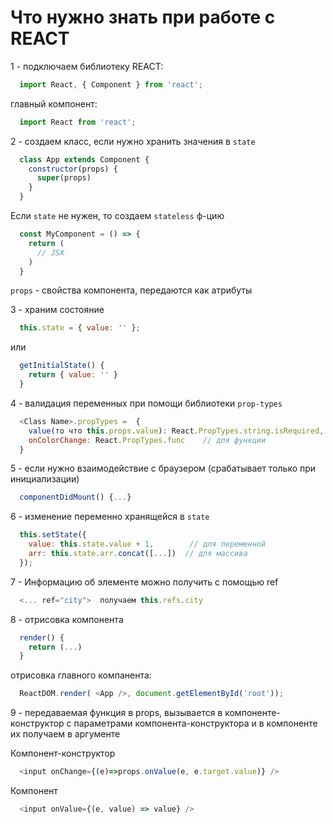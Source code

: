 # Что нужно знать при работе с REACT

1 - подключаем библиотеку REACT:
```javascript
  import React, { Component } from 'react';
```
главный компонент:
```javascript
  import React from 'react';	
```
2 - создаем класс, если нужно хранить значения в `state`
```javascript
  class App extends Component {
    constructor(props) {
      super(props)
    }
  }
```
  Если `state` не нужен, то создаем `stateless` ф-цию
```javascript
  const MyComponent = () => {
    return (
	  // JSX
	)
  }
```
`props` - свойства компонента, передаются как атрибуты

3 - храним состояние
```javascript
  this.state = { value: '' };
```
или
```javascript
  getInitialState() {
    return { value: '' }    
  }
```
4 - валидация переменных при помощи библиотеки `prop-types`
```javascript
  <Class Name>.propTypes =  {
    value(то что this.props.value): React.PropTypes.string.isRequired,  // для цифр
    onColorChange: React.PropTypes.func	   // для функции
  }
```
5 - если нужно взаимодействие с браузером (срабатывает только при инициализации)
```javascript
  componentDidMount() {...}
```
6 - изменение переменно хранящейся в `state`
```javascript
  this.setState({
    value: this.state.value + 1,        // для переменной
    arr: this.state.arr.concat([...])  // для массива
  });
```
7 - Информацию об элементе можно получить c помощью ref
```javascript
  <... ref="city">  получаем this.refs.city
```
8 - отрисовка компонента
```javascript
  render() {
    return (...)
  }
```
отрисовка главного компанента:
```javascript
  ReactDOM.render( <App />, document.getElementById('root'));		
```
9 - передаваемая функция в props, вызывается в компоненте-конструктор с параметрами компонента-конструктора и в компоненте их получаем в аргументе

  Компонент-конструктор
```javascript
  <input onChange={(e)=>props.onValue(e, e.target.value)} />
```

  Компонент
```javascript		
  <input onValue={(e, value) => value} />
```	
